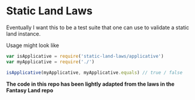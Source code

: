 # Static Land Laws

Eventually I want this to be a test suite that one can use to validate a static land instance.

Usage might look like

```js
var isApplicative = require('static-land-laws/applicative')
var myApplicative = require('./')

isApplicative(myApplicative, myApplicative.equals) // true / false
```

**The code in this repo has been lightly adapted from the laws in the Fantasy Land repo**
